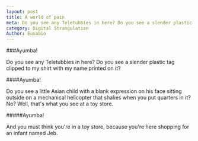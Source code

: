 ```yaml
---
layout: post
title: A world of pain
meta: Do you see any Teletubbies in here? Do you see a slender plastic tag clipped to my shirt with my name printed on it?
category: Digital Strangulation
Author: Eusabio
---
```


###Ayumba!

Do you see any Teletubbies in here? Do you see a slender plastic tag clipped to my shirt with my name printed on it?

####Ayumba!

Do you see a little Asian child with a blank expression on his face sitting outside on a mechanical helicopter that shakes when you put quarters in it? No? Well, that's what you see at a toy store.

#####Ayumba!

And you must think you're in a toy store, because you're here shopping for an infant named Jeb.
